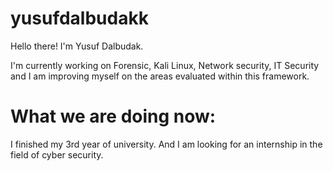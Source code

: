 # yusufdalbudakk

 Hello there! I'm Yusuf Dalbudak. 

 I'm currently working on Forensic, Kali Linux, Network security, IT Security and I am improving myself on the areas evaluated within this framework.

# What we are doing now:
I finished my 3rd year of university. And I am looking for an internship in the field of cyber security.
